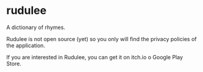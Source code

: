 # rudulee
A dictionary of rhymes.

Rudulee is not open source (yet) so you only will find the privacy policies of the application.

If you are interested in Rudulee, you can get it on itch.io o Google Play Store.


